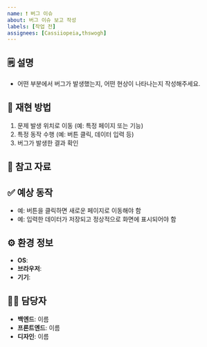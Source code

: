 ```yaml
---
name: ❗ 버그 이슈
about: 버그 이슈 보고 작성
labels: [작업 전]
assignees: [Cassiiopeia,thswogh]
---
```


<!--📚 GitHub 이슈 작성 템플릿 -->
<!-- 필요한 제목을 복사 붙여넣기하여 사용해주세요!
❗ [버그][카테고리] 무슨 버그 수정 필요
🔥 [긴급]
⌛ [~월/일]
-->

🗒️ 설명
---
<!-- 버그에 대한 간단하고 명확한 설명 -->

- 어떤 부분에서 버그가 발생했는지, 어떤 현상이 나타나는지 작성해주세요.

🔄 재현 방법
---
<!-- 버그를 재현하는 단계에 대한 자세한 설명 -->

1. 문제 발생 위치로 이동 (예: 특정 페이지 또는 기능)
2. 특정 동작 수행 (예: 버튼 클릭, 데이터 입력 등)
3. 버그가 발생한 결과 확인

📸 참고 자료
---
<!-- 스크린샷(버그이미지, 코드이미지), 에러로그 -->

✅ 예상 동작
---
<!-- 정상적으로 동작해야 하는 모습을 설명 -->

- 예: 버튼을 클릭하면 새로운 페이지로 이동해야 함
- 예: 입력한 데이터가 저장되고 정상적으로 화면에 표시되어야 함

⚙️ 환경 정보
---
<!-- Windows 10, macOS 12 -->
<!-- Chrome 109, Safari 16 -->
<!-- 갤럭시 S24, 아이폰 15 -->

- **OS**:
- **브라우저**:
- **기기**:

🙋‍♂️ 담당자
---

- **백엔드**: 이름
- **프론트엔드**: 이름
- **디자인**: 이름
